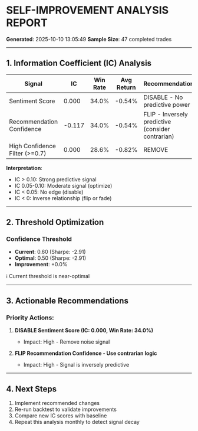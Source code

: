 # SELF-IMPROVEMENT ANALYSIS REPORT

**Generated**: 2025-10-10 13:05:49
**Sample Size**: 47 completed trades

---

## 1. Information Coefficient (IC) Analysis

| Signal | IC | Win Rate | Avg Return | Recommendation |
|--------|-----|----------|------------|----------------|
| Sentiment Score | 0.000 | 34.0% | -0.54% | DISABLE - No predictive power |
| Recommendation Confidence | -0.117 | 34.0% | -0.54% | FLIP - Inversely predictive (consider contrarian) |
| High Confidence Filter (>=0.7) | 0.000 | 28.6% | -0.82% | REMOVE |

**Interpretation**:
- IC > 0.10: Strong predictive signal
- IC 0.05-0.10: Moderate signal (optimize)
- IC < 0.05: No edge (disable)
- IC < 0: Inverse relationship (flip or fade)

---

## 2. Threshold Optimization

### Confidence Threshold

- **Current**: 0.60 (Sharpe: -2.91)
- **Optimal**: 0.50 (Sharpe: -2.91)
- **Improvement**: +0.0%

ℹ️  Current threshold is near-optimal

---

## 3. Actionable Recommendations

### Priority Actions:

1. **DISABLE Sentiment Score (IC: 0.000, Win Rate: 34.0%)**
   - Impact: High - Remove noise signal

2. **FLIP Recommendation Confidence - Use contrarian logic**
   - Impact: High - Signal is inversely predictive

---

## 4. Next Steps

1. Implement recommended changes
2. Re-run backtest to validate improvements
3. Compare new IC scores with baseline
4. Repeat this analysis monthly to detect signal decay
